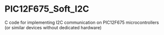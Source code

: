 # PIC12F675_Soft_I2C
C code for implementing I2C communication on PIC12F675 microcontrollers (or similar devices without dedicated hardware)

